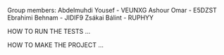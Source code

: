 
Group members:
Abdelmuhdi Yousef - VEUNXG
Ashour Omar - E5DZST
Ebrahimi Behnam - JIDIF9
Zsákai Bálint - RUPHYY

HOW TO RUN THE TESTS
...

HOW TO MAKE THE PROJECT
...
